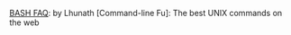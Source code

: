 
[BASH FAQ][1]: by Lhunath
[Command-line Fu]: The best UNIX commands on the web

[1]:http://mywiki.wooledge.org/BashFAQ
[2]:https://www.commandlinefu.com/commands/browse
